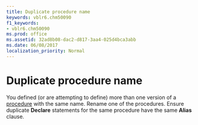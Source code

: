 ```yaml
---
title: Duplicate procedure name
keywords: vblr6.chm50090
f1_keywords:
- vblr6.chm50090
ms.prod: office
ms.assetid: 32ad8b08-dac2-d817-3aa4-025d4bca3abb
ms.date: 06/08/2017
localization_priority: Normal
---
```



# Duplicate procedure name

You defined (or are attempting to define) more than one version of a [procedure](../../Glossary/vbe-glossary.md#procedure) with the same name. Rename one of the procedures. Ensure duplicate **Declare** statements for the same procedure have the same **Alias** clause.


